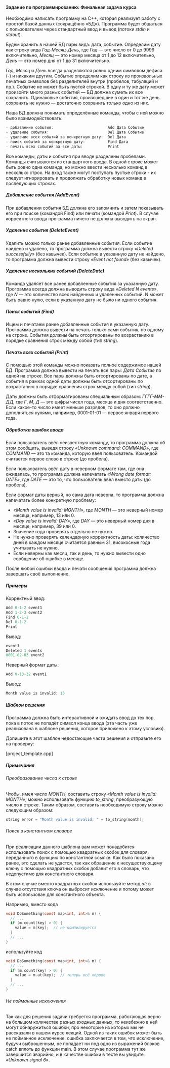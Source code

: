 #### Задание по программированию: Финальная задача курса ####

Необходимо написать программу на С++, которая реализует работу с простой базой данных (сокращённо «БД»).
Программа будет общаться с пользователем через стандартный ввод и вывод (потоки *stdin* и *stdout*).

Будем хранить в нашей БД пары вида: дата, событие. Определим дату как строку вида *Год-Месяц-День*,
где *Год* — это число от 0 до 9999 включительно,
*Месяц* — это номер месяца от 1 до 12 включительно,
*День* — это номер дня от 1 до 31 включительно.

*Год*, *Месяц* и *День* всегда разделяются ровно одним символом дефиса (-) и никаким другим.
Событие определим как строку из произвольных печатных символов без разделителей внутри (пробелов, табуляций и пр.).
Событие не может быть пустой строкой.
В одну и ту же дату может произойти много разных событий — БД должна суметь их все сохранить.
Одинаковые события, произошедшие в один и тот же день сохранять не нужно — достаточно сохранить только одно из них.

Наша БД должна понимать определённые команды, чтобы с ней можно было взаимодействовать:
```objectivec
- добавление события:                        Add Дата Событие
- удаление события:                          Del Дата Событие
- удаление всех событий за конкретную дату:  Del Дата
- поиск событий за конкретную дату:          Find Дата
- печать всех событий за все даты:           Print
```
Все команды, даты и события при вводе разделены пробелами.
Команды считываются из стандартного ввода.
В одной строке может быть ровно одна команда, но можно ввести несколько команд в несколько строк.
На вход также могут поступать пустые строки - их следует игнорировать и продолжать обработку новых команд в последующих строках.

##### Добавление события (AddEvent) #####
При добавлении события БД должна его запомнить и затем показывать его при поиске (командой Find) или печати (командой *Print*).
В случае корректного ввода программа ничего не должна выводить на экран.

##### Удаление события (DeleteEvent) #####
Удалить можно только ранее добавленные события.
Если событие найдено и удалено, то программа должна вывести строку *«Deleted successfully»* (без кавычек).
Если событие в указанную дату не найдено, то программа должна вывести строку *«Event not found»* (без кавычек).

##### Удаление нескольких событий (DeleteDate) #####
Команда удаляет все ранее добавленные события за указанную дату.
Программа всегда должна выводить строку вида *«Deleted N events»*,
где *N* — это количество всех найденных и удалённых событий.
N может быть равно нулю, если в указанную дату не было ни одного события.

##### Поиск событий (Find) #####
Ищем и печатаем ранее добавленные события в указанную дату.
Программа должна вывести на печать только сами события, по одному на строке.
События должны быть отсортированы по возрастанию в порядке сравнения строк между собой (тип *string*).

##### Печать всех событий (Print) #####
С помощью этой команды можно показать полное содержимое нашей БД.
Программа должна вывести на печать все пары: *Дата Событие* по одной на строке.
Все пары должны быть отсортированы по дате,
а события в рамках одной даты должны быть отсортированы по возрастанию
в порядке сравнения строк между собой (тип *string*).

Даты должны быть отформатированы специальным образом: *ГГГГ-ММ-ДД*,
где *Г*, *М*, *Д* — это цифры чисел года, месяца и дня соответственно.
Если какое-то число имеет меньше разрядов,
то оно должно дополняться нулями, например, 0001-01-01 — первое января первого года.

##### Обработка ошибок ввода #####
Если пользователь ввёл неизвестную команду, то программа должна об этом сообщить,
выведя строку *«Unknown command: COMMAND»*,
где *COMMAND* — это та команда, которую ввёл пользователь.
Командой считается первое слово в строке (до пробела).

Если пользователь ввёл дату в неверном формате там, где она ожидалась,
то программа должна напечатать *«Wrong date format: DATE»*, где *DATE* — это то,
что пользователь ввёл вместо даты (до пробела).

Если формат даты верный, но сама дата неверна,
то программа должна напечатать более конкретную проблему:

* *«Month value is invalid: MONTH»*, где *MONTH* — это неверный номер месяца, например, 13 или 0.
* *«Day value is invalid: DAY»*, где *DAY* — это неверный номер дня в месяце, например, 39 или 0.
* Значение года проверять отдельно не нужно.
* Не нужно проверять календарную корректность даты:
количество дней в каждом месяце считается равным 31,
високосные года учитывать не нужно.
* Если неверны как месяц, так и день, то нужно вывести одно сообщение об ошибке в месяце.

После любой ошибки ввода и печати сообщения программа должна завершать своё выполнение.

##### Примеры #####

Корректный ввод: 
```objectivec
Add 0-1-2 event1
Add 1-2-3 event2
Find 0-1-2
Del 0-1-2
Print
```
Вывод:
```objectivec
event1
Deleted 1 events
0001-02-03 event2
```
Неверный формат даты:
```objectivec
Add 0-13-32 event1
```
Вывод:
```objectivec
Month value is invalid: 13
```

##### Шаблон решения #####
Программа должна быть интерактивной и ожидать ввод до тех пор,
пока в поток не попадёт символ конца ввода (эта часть уже реализована в шаблоне решения, которое приложено к этому условию).

Допишите в этот шаблон недостающие части решения и отправьте его на проверку:

[project_template.cpp]

##### Примечания #####
###### Преобразование числа к строке ######
Чтобы, имея число *MONTH*, составить строку *«Month value is invalid: MONTH»*,
можно использовать функцию *to_string*, преобразующую число к строке.
Таким образом, составить необходимую строку можно следующим образом:
```objectivec
string error = "Month value is invalid: " + to_string(month);
```
###### Поиск в константном словаре ######
При реализации данного шаблона вам может понадобится использовать поиск с помощью квадратных скобок для словаря,
переданного в функцию по константной ссылке.
Как было показано ранее, это сделать не удастся,
так как обращение к несуществующему ключу с помощью квадратных скобок добавит его в словарь,
что недопустимо для константного словаря.

В этом случае вместо квадратных скобок используйте метод *at*:
в случае отсутствия ключа он выбросит исключение и потому может быть использован для константного объекта.

Например, вместо кода
```objectivec
void DoSomething(const map<int, int>& m) {
  // ...
  if (m.count(key) > 0) {
    value = m[key];  // не компилируется
  }
  // ...
}
```
используйте код
```objectivec
void DoSomething(const map<int, int>& m) {
  // ...
  if (m.count(key) > 0) {
    value = m.at(key);  // теперь всё хорошо
  }
  // ...
}
```

###### Не пойманные исключения ######
Так как для решения задачи требуется программа,
работающая верно на большом количестве разных входных данных,
то неизбежно в ней могут обнаружиться ошибки,
про некоторые из которых мы не рассказали в нашем курсе лекций.
Одной из таких ошибок может быть не пойманное исключение:
ошибка заключается в том, что исключение, будучи выброшенным,
не попадает ни под одно из выражений блоков catch вплоть до функции main.
В этом случае программа тут же завершится аварийно, и в качестве ошибки в тесте вы увидите *«Unknown signal 6»*.

